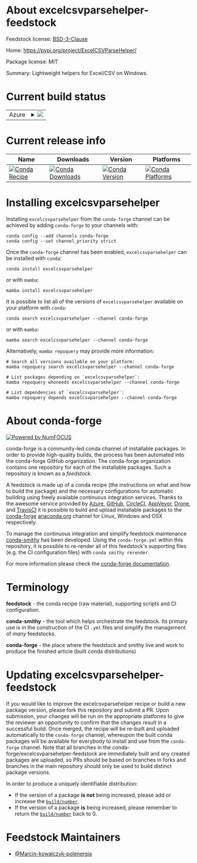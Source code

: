 About excelcsvparsehelper-feedstock
===================================

Feedstock license: [BSD-3-Clause](https://github.com/conda-forge/excelcsvparsehelper-feedstock/blob/main/LICENSE.txt)

Home: https://pypi.org/project/ExcelCSVParseHelper/

Package license: MIT

Summary: Lightweight helpers for Excel/CSV on Windows.

Current build status
====================


<table>
    
  <tr>
    <td>Azure</td>
    <td>
      <details>
        <summary>
          <a href="https://dev.azure.com/conda-forge/feedstock-builds/_build/latest?definitionId=26361&branchName=main">
            <img src="https://dev.azure.com/conda-forge/feedstock-builds/_apis/build/status/excelcsvparsehelper-feedstock?branchName=main">
          </a>
        </summary>
        <table>
          <thead><tr><th>Variant</th><th>Status</th></tr></thead>
          <tbody><tr>
              <td>win_64_python3.10.____cpython</td>
              <td>
                <a href="https://dev.azure.com/conda-forge/feedstock-builds/_build/latest?definitionId=26361&branchName=main">
                  <img src="https://dev.azure.com/conda-forge/feedstock-builds/_apis/build/status/excelcsvparsehelper-feedstock?branchName=main&jobName=win&configuration=win%20win_64_python3.10.____cpython" alt="variant">
                </a>
              </td>
            </tr><tr>
              <td>win_64_python3.11.____cpython</td>
              <td>
                <a href="https://dev.azure.com/conda-forge/feedstock-builds/_build/latest?definitionId=26361&branchName=main">
                  <img src="https://dev.azure.com/conda-forge/feedstock-builds/_apis/build/status/excelcsvparsehelper-feedstock?branchName=main&jobName=win&configuration=win%20win_64_python3.11.____cpython" alt="variant">
                </a>
              </td>
            </tr><tr>
              <td>win_64_python3.12.____cpython</td>
              <td>
                <a href="https://dev.azure.com/conda-forge/feedstock-builds/_build/latest?definitionId=26361&branchName=main">
                  <img src="https://dev.azure.com/conda-forge/feedstock-builds/_apis/build/status/excelcsvparsehelper-feedstock?branchName=main&jobName=win&configuration=win%20win_64_python3.12.____cpython" alt="variant">
                </a>
              </td>
            </tr>
          </tbody>
        </table>
      </details>
    </td>
  </tr>
</table>

Current release info
====================

| Name | Downloads | Version | Platforms |
| --- | --- | --- | --- |
| [![Conda Recipe](https://img.shields.io/badge/recipe-excelcsvparsehelper-green.svg)](https://anaconda.org/conda-forge/excelcsvparsehelper) | [![Conda Downloads](https://img.shields.io/conda/dn/conda-forge/excelcsvparsehelper.svg)](https://anaconda.org/conda-forge/excelcsvparsehelper) | [![Conda Version](https://img.shields.io/conda/vn/conda-forge/excelcsvparsehelper.svg)](https://anaconda.org/conda-forge/excelcsvparsehelper) | [![Conda Platforms](https://img.shields.io/conda/pn/conda-forge/excelcsvparsehelper.svg)](https://anaconda.org/conda-forge/excelcsvparsehelper) |

Installing excelcsvparsehelper
==============================

Installing `excelcsvparsehelper` from the `conda-forge` channel can be achieved by adding `conda-forge` to your channels with:

```
conda config --add channels conda-forge
conda config --set channel_priority strict
```

Once the `conda-forge` channel has been enabled, `excelcsvparsehelper` can be installed with `conda`:

```
conda install excelcsvparsehelper
```

or with `mamba`:

```
mamba install excelcsvparsehelper
```

It is possible to list all of the versions of `excelcsvparsehelper` available on your platform with `conda`:

```
conda search excelcsvparsehelper --channel conda-forge
```

or with `mamba`:

```
mamba search excelcsvparsehelper --channel conda-forge
```

Alternatively, `mamba repoquery` may provide more information:

```
# Search all versions available on your platform:
mamba repoquery search excelcsvparsehelper --channel conda-forge

# List packages depending on `excelcsvparsehelper`:
mamba repoquery whoneeds excelcsvparsehelper --channel conda-forge

# List dependencies of `excelcsvparsehelper`:
mamba repoquery depends excelcsvparsehelper --channel conda-forge
```


About conda-forge
=================

[![Powered by
NumFOCUS](https://img.shields.io/badge/powered%20by-NumFOCUS-orange.svg?style=flat&colorA=E1523D&colorB=007D8A)](https://numfocus.org)

conda-forge is a community-led conda channel of installable packages.
In order to provide high-quality builds, the process has been automated into the
conda-forge GitHub organization. The conda-forge organization contains one repository
for each of the installable packages. Such a repository is known as a *feedstock*.

A feedstock is made up of a conda recipe (the instructions on what and how to build
the package) and the necessary configurations for automatic building using freely
available continuous integration services. Thanks to the awesome service provided by
[Azure](https://azure.microsoft.com/en-us/services/devops/), [GitHub](https://github.com/),
[CircleCI](https://circleci.com/), [AppVeyor](https://www.appveyor.com/),
[Drone](https://cloud.drone.io/welcome), and [TravisCI](https://travis-ci.com/)
it is possible to build and upload installable packages to the
[conda-forge](https://anaconda.org/conda-forge) [anaconda.org](https://anaconda.org/)
channel for Linux, Windows and OSX respectively.

To manage the continuous integration and simplify feedstock maintenance
[conda-smithy](https://github.com/conda-forge/conda-smithy) has been developed.
Using the ``conda-forge.yml`` within this repository, it is possible to re-render all of
this feedstock's supporting files (e.g. the CI configuration files) with ``conda smithy rerender``.

For more information please check the [conda-forge documentation](https://conda-forge.org/docs/).

Terminology
===========

**feedstock** - the conda recipe (raw material), supporting scripts and CI configuration.

**conda-smithy** - the tool which helps orchestrate the feedstock.
                   Its primary use is in the construction of the CI ``.yml`` files
                   and simplify the management of *many* feedstocks.

**conda-forge** - the place where the feedstock and smithy live and work to
                  produce the finished article (built conda distributions)


Updating excelcsvparsehelper-feedstock
======================================

If you would like to improve the excelcsvparsehelper recipe or build a new
package version, please fork this repository and submit a PR. Upon submission,
your changes will be run on the appropriate platforms to give the reviewer an
opportunity to confirm that the changes result in a successful build. Once
merged, the recipe will be re-built and uploaded automatically to the
`conda-forge` channel, whereupon the built conda packages will be available for
everybody to install and use from the `conda-forge` channel.
Note that all branches in the conda-forge/excelcsvparsehelper-feedstock are
immediately built and any created packages are uploaded, so PRs should be based
on branches in forks and branches in the main repository should only be used to
build distinct package versions.

In order to produce a uniquely identifiable distribution:
 * If the version of a package **is not** being increased, please add or increase
   the [``build/number``](https://docs.conda.io/projects/conda-build/en/latest/resources/define-metadata.html#build-number-and-string).
 * If the version of a package **is** being increased, please remember to return
   the [``build/number``](https://docs.conda.io/projects/conda-build/en/latest/resources/define-metadata.html#build-number-and-string)
   back to 0.

Feedstock Maintainers
=====================

* [@Marcin-kowalczyk-polenergia](https://github.com/Marcin-kowalczyk-polenergia/)


